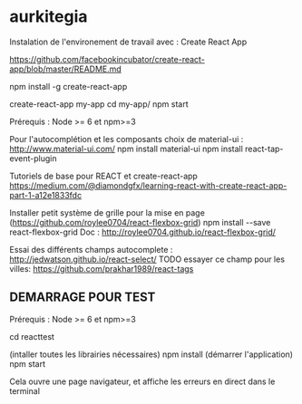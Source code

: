 # aurkitegia

Instalation de l'environement de travail avec : Create React App

https://github.com/facebookincubator/create-react-app/blob/master/README.md

npm install -g create-react-app

create-react-app my-app
cd my-app/
npm start

Prérequis : Node >= 6 et npm>=3

Pour l'autocomplétion et les composants choix de material-ui :
http://www.material-ui.com/
npm install material-ui
npm install react-tap-event-plugin


Tutoriels de base pour REACT et create-react-app
https://medium.com/@diamondgfx/learning-react-with-create-react-app-part-1-a12e1833fdc


Installer petit système de grille pour la mise en page (https://github.com/roylee0704/react-flexbox-grid)
npm install --save react-flexbox-grid
Doc : http://roylee0704.github.io/react-flexbox-grid/

Essai des différents champs autocomplete : http://jedwatson.github.io/react-select/
TODO essayer ce champ pour les villes:
https://github.com/prakhar1989/react-tags


## DEMARRAGE POUR TEST
Prérequis : Node >= 6 et npm>=3

cd reacttest

(intaller toutes les librairies nécessaires)
npm install
(démarrer l'application)
npm start

Cela ouvre une page navigateur, et affiche les erreurs en direct dans le terminal